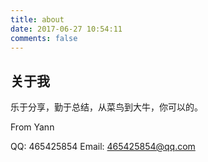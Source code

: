 ```yaml
---
title: about
date: 2017-06-27 10:54:11
comments: false
---
```

## 关于我

乐于分享，勤于总结，从菜鸟到大牛，你可以的。



From Yann

QQ: 465425854
Email: 465425854@qq.com